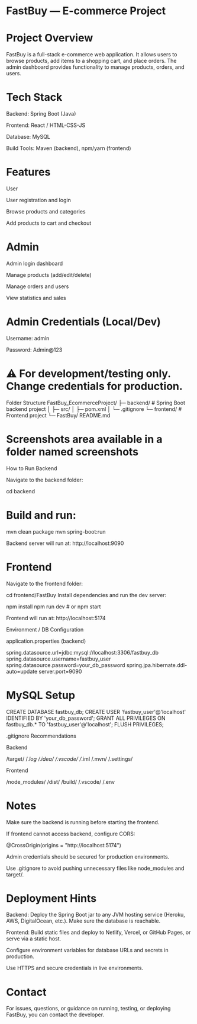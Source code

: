 # FastBuy — E-commerce Project

# Project Overview

FastBuy is a full-stack e-commerce web application. It allows users to browse products, add items to a shopping cart, and place orders. The admin dashboard provides functionality to manage products, orders, and users.

# Tech Stack

Backend: Spring Boot (Java)

Frontend: React / HTML-CSS-JS

Database: MySQL

Build Tools: Maven (backend), npm/yarn (frontend)

# Features

User

User registration and login

Browse products and categories

Add products to cart and checkout

# Admin

Admin login dashboard

Manage products (add/edit/delete)

Manage orders and users

View statistics and sales

# Admin Credentials (Local/Dev)

Username: admin

Password: Admin@123

# ⚠️ For development/testing only. Change credentials for production.

Folder Structure
FastBuy_EcommerceProject/
├─ backend/           # Spring Boot backend project
│   ├─ src/
│   ├─ pom.xml
│   └─ .gitignore
└─ frontend/          # Frontend project
    └─ FastBuy/
README.md

# Screenshots area available in a folder named screenshots

How to Run
Backend

Navigate to the backend folder:

cd backend

# Build and run:

mvn clean package
mvn spring-boot:run

Backend server will run at: http://localhost:9090

# Frontend

Navigate to the frontend folder:

cd frontend/FastBuy
Install dependencies and run the dev server:

npm install
npm run dev   # or npm start

Frontend will run at: http://localhost:5174

Environment / DB Configuration

application.properties (backend)

spring.datasource.url=jdbc:mysql://localhost:3306/fastbuy_db
spring.datasource.username=fastbuy_user
spring.datasource.password=your_db_password
spring.jpa.hibernate.ddl-auto=update
server.port=9090


# MySQL Setup

CREATE DATABASE fastbuy_db;
CREATE USER 'fastbuy_user'@'localhost' IDENTIFIED BY 'your_db_password';
GRANT ALL PRIVILEGES ON fastbuy_db.* TO 'fastbuy_user'@'localhost';
FLUSH PRIVILEGES;

.gitignore Recommendations

Backend

/target/
/*.log
/.idea/
/.vscode/
/*.iml
/.mvn/
/.settings/


Frontend

/node_modules/
/dist/
/build/
/.vscode/
/.env

# Notes

Make sure the backend is running before starting the frontend.

If frontend cannot access backend, configure CORS:

@CrossOrigin(origins = "http://localhost:5174")

Admin credentials should be secured for production environments.

Use .gitignore to avoid pushing unnecessary files like node_modules and target/.

# Deployment Hints

Backend: Deploy the Spring Boot jar to any JVM hosting service (Heroku, AWS, DigitalOcean, etc.). Make sure the database is reachable.

Frontend: Build static files and deploy to Netlify, Vercel, or GitHub Pages, or serve via a static host.

Configure environment variables for database URLs and secrets in production.

Use HTTPS and secure credentials in live environments.

# Contact

For issues, questions, or guidance on running, testing, or deploying FastBuy, you can contact the developer.